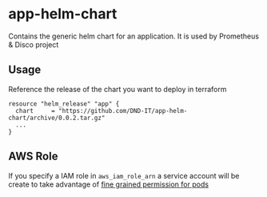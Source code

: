 # app-helm-chart
Contains the generic helm chart for an application. It is used by Prometheus & Disco project

## Usage

Reference the release of the chart you want to deploy in terraform

```hcl
resource "helm_release" "app" {
  chart     = "https://github.com/DND-IT/app-helm-chart/archive/0.0.2.tar.gz"
  ...
}
```

## AWS Role

If you specify a IAM role in `aws_iam_role_arn` a service account will be create to take advantage of [fine grained permission for pods](https://aws.amazon.com/blogs/opensource/introducing-fine-grained-iam-roles-service-accounts/)